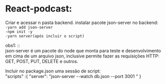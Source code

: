 # React-podcast:
Criar e acessar n pasta backend.
instalar pacote json-server no backend:<br>
`-yarn add json-server`<br>
`-npm init -y`<br>
`-yarn server(após incluir o script)`

obs1: :: <br>
json-server é um pacote do node que monta para teste e desenvolvimento
em cima de um arquivo json, inclusive permite fazer as requisições HTTP:
GET, POST, PUT, DELETE e outros.

Incluir no package.json uma sessão de script: <br>
 "scripts" :{
    "server": "json-server --watch db.json --port 3001  "
  }